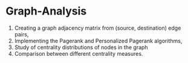 # Graph-Analysis
1) Creating a graph adjacency matrix from (source, destination) edge pairs, 
2) Implementing the Pagerank and Personalized Pagerank algorithms, 
3) Study of centrality distributions of nodes in the graph 
4) Comparison between different centrality measures.
